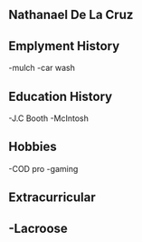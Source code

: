 ## Nathanael De La Cruz


## Emplyment History
-mulch 
-car wash

## Education History
-J.C Booth
-McIntosh

## Hobbies
-COD pro 
-gaming 

## Extracurricular 
-Lacroose
-
